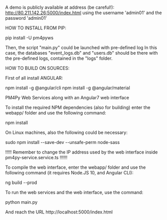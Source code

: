 A demo is publicly available at address (be careful!):
http://80.211.142.26:5000/index.html
using the username 'admin01' and the password 'admin01'

HOW TO INSTALL FROM PIP:


pip install -U pm4pyws

Then, the script "main.py" could be launched with pre-defined log
In this case, the databases "event_logs.db" and "users.db" should be there with the pre-defined logs,
contained in the "logs" folder.


HOW TO BUILD ON SOURCES:


First of all install ANGULAR:

npm install -g @angular/cli
npm install -g @angular/material


PM4Py Web Services along with an Angular7 web interface


To install the required NPM dependencies (also for building) enter the webapp/ folder and use the following command:

npm install


On Linux machines, also the following could be necessary:

sudo npm install --save-dev  --unsafe-perm node-sass


!!!!! Remember to change the IP address used by the web interface inside pm4py-service.service.ts !!!!!!



To compile the web interface, enter the webapp/ folder and use the following command
(it requires Node.JS 10, and Angular CLI):

ng build --prod



To run the web services and the web interface, use the command:

python main.py

And reach the URL http://localhost:5000/index.html
